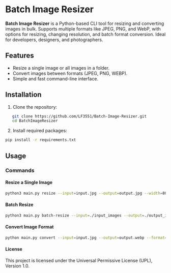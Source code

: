 # Batch Image Resizer

**Batch Image Resizer** is a Python-based CLI tool for resizing and converting images in bulk. Supports multiple formats like JPEG, PNG, and WebP, with options for resizing, changing resolution, and batch format conversion. Ideal for developers, designers, and photographers.

## Features
- Resize a single image or all images in a folder.
- Convert images between formats (JPEG, PNG, WEBP).
- Simple and fast command-line interface.

## Installation

1. Clone the repository:
```bash
   git clone https://github.com/LF3551/Batch-Image-Resizer.git
   cd BatchImageResizer
```
2. Install required packages:
```bash
pip install -r requirements.txt
```


## Usage

### Commands

#### Resize a Single Image
```bash
python3 main.py resize --input=input.jpg --output=output.jpg --width=800 --height=600
```

#### Batch Resize
```bash
python3 main.py batch-resize --input=./input_images --output=./output_images --width=800 --height=600
```

#### Convert Image Format
```bash
python main.py convert --input=input.jpg --output=output.webp --format=WEBP
```

#### License

This project is licensed under the Universal Permissive License (UPL), Version 1.0.

